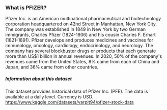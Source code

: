 ### What is PFIZER?
Pfizer Inc. is an American multinational pharmaceutical and biotechnology corporation headquartered on 42nd Street in Manhattan, New York City. The company was established in 1849 in New York by two German immigrants, Charles Pfizer (1824-1906) and his cousin Charles F. Erhart (1821-1891). Pfizer develops and produces medicines and vaccines for immunology, oncology, cardiology, endocrinology, and neurology. The company has several blockbuster drugs or products that each generate more than US$1 billion in annual revenues. In 2020, 50% of the company's revenues came from the United States, 8% came from each of China and Japan, and 36% came from other countries.

##### Information about this dataset
This dataset provides historical data of Pfizer Inc. (PFE). The data is available at a daily level. Currency is USD.
https://www.kaggle.com/datasets/varpit94/pfizer-stock-data
